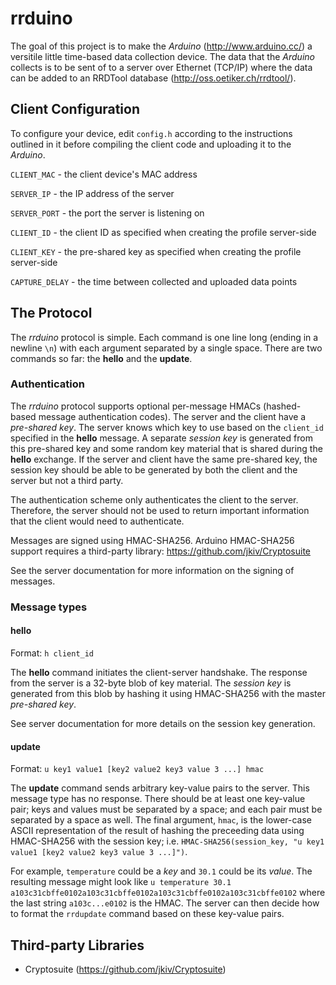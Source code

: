 # rrduino

The goal of this project is to make the _Arduino_ (http://www.arduino.cc/) a versitile little time-based data collection device. The data that the _Arduino_ collects is to be sent of to a server over Ethernet (TCP/IP) where the data can be added to an RRDTool database (http://oss.oetiker.ch/rrdtool/).

## Client Configuration

To configure your device, edit `config.h` according to the instructions outlined in it before compiling the client code and uploading it to the _Arduino_.

`CLIENT_MAC` - the client device's MAC address

`SERVER_IP` - the IP address of the server

`SERVER_PORT` - the port the server is listening on

`CLIENT_ID` - the client ID as specified when creating the profile server-side

`CLIENT_KEY` - the pre-shared key as specified when creating the profile server-side

`CAPTURE_DELAY` - the time between collected and uploaded data points

## The Protocol

The _rrduino_ protocol is simple. Each command is one line long (ending in a newline `\n`) with each argument separated by a single space. There are two commands so far: the __hello__ and the __update__.

### Authentication

The _rrduino_ protocol supports optional per-message HMACs (hashed-based message authentication codes). The server and the client have a _pre-shared key_. The server knows which key to use based on the `client_id` specified in the __hello__ message. A separate _session key_ is generated from this pre-shared key and some random key material that is shared during the __hello__ exchange.  If the server and client have the same pre-shared key, the session key should be able to be generated by both the client and the server but not a third party.

The authentication scheme only authenticates the client to the server. Therefore, the server should not be used to return important information that the client would need to authenticate.

Messages are signed using HMAC-SHA256. Arduino HMAC-SHA256 support requires a third-party library: https://github.com/jkiv/Cryptosuite

See the server documentation for more information on the signing of messages.

### Message types
#### __hello__

Format: `h client_id`

The __hello__ command initiates the client-server handshake. The response from the server is a 32-byte blob of key material. The _session key_ is generated from this blob by hashing it using HMAC-SHA256 with the master _pre-shared key_.

See server documentation for more details on the session key generation.

#### __update__

Format: `u key1 value1 [key2 value2 key3 value 3 ...] hmac`

The __update__ command sends arbitrary key-value pairs to the server.  This message type has no response. There should be at least one key-value pair; keys and values must be separated by a space; and each pair must be separated by a space as well. The final argument, `hmac`, is the lower-case ASCII representation of the result of hashing the preceeding data using HMAC-SHA256 with the session key; i.e. `HMAC-SHA256(session_key, "u key1 value1 [key2 value2 key3 value 3 ...]")`.

For example, `temperature` could be a _key_ and `30.1` could be its _value_. The resulting message might look like `u temperature 30.1 a103c31cbffe0102a103c31cbffe0102a103c31cbffe0102a103c31cbffe0102` where the last string `a103c...e0102` is the HMAC. The server can then decide how to format the `rrdupdate` command based on these key-value pairs.

## Third-party Libraries 

* Cryptosuite (https://github.com/jkiv/Cryptosuite)
